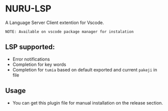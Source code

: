 # NURU-LSP

A Language Server Client extention for Vscode.

``` 
NOTE: Available on vscode package manager for instalation 
```

## LSP supported:
- Error notifications
- Completion for key words
- Completion for `tumia` based on default exported and current `pakeji` in file

## Usage
- You can get this plugin file for manual installation on the release section.
